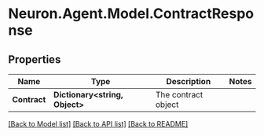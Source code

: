 # Neuron.Agent.Model.ContractResponse

## Properties

Name | Type | Description | Notes
------------ | ------------- | ------------- | -------------
**Contract** | **Dictionary&lt;string, Object&gt;** | The contract object | 

[[Back to Model list]](../README.md#documentation-for-models) [[Back to API list]](../README.md#documentation-for-api-endpoints) [[Back to README]](../README.md)

